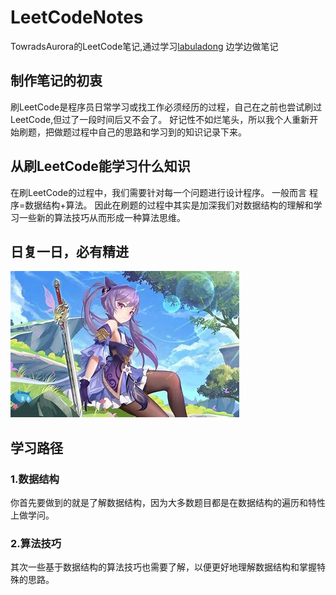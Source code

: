 # LeetCodeNotes
TowradsAurora的LeetCode笔记,通过学习[labuladong](https://github.com/labuladong/fucking-algorithm)
边学边做笔记

## 制作笔记的初衷
刷LeetCode是程序员日常学习或找工作必须经历的过程，自己在之前也尝试刷过LeetCode,但过了一段时间后又不会了。
好记性不如烂笔头，所以我个人重新开始刷题，把做题过程中自己的思路和学习到的知识记录下来。
## 从刷LeetCode能学习什么知识
在刷LeetCode的过程中，我们需要针对每一个问题进行设计程序。
一般而言 程序=数据结构+算法。
因此在刷题的过程中其实是加深我们对数据结构的理解和学习一些新的算法技巧从而形成一种算法思维。
## 日复一日，必有精进
![KeQing.jpg](https://github.com/TowardsAurora/LeetCodeNotes/blob/main/img/KeQing.jpg?raw=true)

## 学习路径
### 1.数据结构
你首先要做到的就是了解数据结构，因为大多数题目都是在数据结构的遍历和特性上做学问。
### 2.算法技巧
其次一些基于数据结构的算法技巧也需要了解，以便更好地理解数据结构和掌握特殊的思路。
